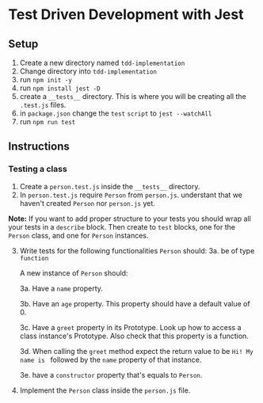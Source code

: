 # Test Driven Development with Jest

## Setup
1. Create a new directory named ```tdd-implementation```
2. Change directory into ```tdd-implementation```
3. run ```npm init -y```
4. run ```npm install jest -D```
5. create a ```__tests__``` directory. This is where you will be creating all the ```.test.js``` files.
6. in ```package.json``` change the ```test``` ```script``` to ```jest --watchAll```
7. run ```npm run test```

## Instructions
### Testing a class
1. Create a ```person.test.js``` inside the ```__tests__``` directory.
2. In ```person.test.js``` require ```Person``` from ```person.js```. understant that we haven't created ```Person``` nor ```person.js``` yet.

**Note:** If you want to add proper structure to your tests you should wrap all your tests in a ```describe``` block. Then create to ```test``` blocks, one for the ```Person``` class, and one for ```Person``` instances.
	


3. Write tests for the following functionalities
	```Person``` should:
	3a. be of type ```function```
	
	A new instance of ```Person``` should:
	
	3a.  Have a ```name``` property.
	
	3b.  Have an ```age``` property. This property should have a default value of 0.
	
	3c.  Have a ```greet``` property in its Prototype. Look up how to access a class instance's Prototype. Also check that this property is a function.
	
	3d. When calling the ```greet``` method expect the return value to be ```Hi! My name is ``` followed by the ```name``` property of that instance.
	
	3e. have a ```constructor``` property that's equals to ```Person```.
5. Implement the ```Person``` class inside the ```person.js``` file.

